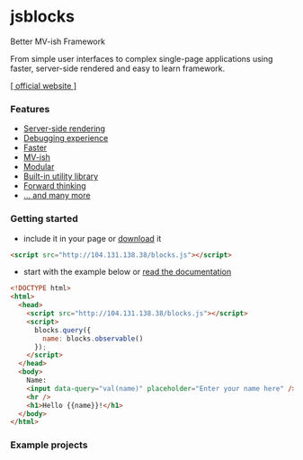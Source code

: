 # jsblocks

Better MV-ish Framework

From simple user interfaces to complex single-page applications using faster, server-side rendered and easy to learn framework.

[[ official website ]](http://104.131.138.38)

### Features

 * [Server-side rendering](http://104.131.138.38/learn/introduction-why-jsblocks#server-side-rendering)
 * [Debugging experience](http://104.131.138.38/learn/introduction-why-jsblocks#debugging-experience)
 * [Faster](http://104.131.138.38/#performance)
 * [MV-ish](http://104.131.138.38/learn/introduction-why-jsblocks#mv-ish)
 * [Modular](http://104.131.138.38/learn/introduction-why-jsblocks#modular)
 * [Built-in utility library](http://104.131.138.38/learn/introduction-why-jsblocks#built-in-utility-library)
 * [Forward thinking](http://104.131.138.38/learn/introduction-why-jsblocks#forward-thinking)
 * [... and many more](http://104.131.138.38/learn/introduction-why-jsblocks#feature-rich)

### Getting started

 * include it in your page or [download](http://104.131.138.38/blocks.js) it

```html
<script src="http://104.131.138.38/blocks.js"></script>
```

 * start with the example below or [read the documentation](http://104.131.138.38/learn)

```html
<!DOCTYPE html>
<html>
  <head>
    <script src="http://104.131.138.38/blocks.js"></script>
    <script>
      blocks.query({
        name: blocks.observable()
      });
    </script>
  </head>
  <body>
    Name:
    <input data-query="val(name)" placeholder="Enter your name here" />
    <hr />
    <h1>Hello {{name}}!</h1>
  </body>
</html>
```

### Example projects
